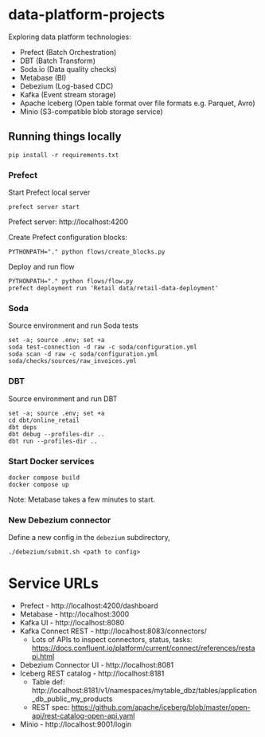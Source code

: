 # data-platform-projects

Exploring data platform technologies:

- Prefect (Batch Orchestration)
- DBT (Batch Transform)
- Soda.io (Data quality checks)
- Metabase (BI)
- Debezium (Log-based CDC)
- Kafka (Event stream storage)
- Apache Iceberg (Open table format over file formats e.g. Parquet, Avro)
- Minio (S3-compatible blob storage service)


## Running things locally
```
pip install -r requirements.txt
```

### Prefect
Start Prefect local server
```
prefect server start
```
Prefect server: http://localhost:4200

Create Prefect configuration blocks:
```
PYTHONPATH="." python flows/create_blocks.py
```

Deploy and run flow
```
PYTHONPATH="." python flows/flow.py
prefect deployment run 'Retail data/retail-data-deployment'
```

### Soda
Source environment and run Soda tests
```
set -a; source .env; set +a
soda test-connection -d raw -c soda/configuration.yml
soda scan -d raw -c soda/configuration.yml soda/checks/sources/raw_invoices.yml
```

### DBT
Source environment and run DBT
```
set -a; source .env; set +a
cd dbt/online_retail
dbt deps
dbt debug --profiles-dir ..
dbt run --profiles-dir ..
```

### Start Docker services

```
docker compose build
docker compose up
```

Note: Metabase takes a few minutes to start.

### New Debezium connector

Define a new config in the `debezium` subdirectory,

```
./debezium/submit.sh <path to config>
```

# Service URLs
- Prefect - http://localhost:4200/dashboard
- Metabase - http://localhost:3000
- Kafka UI - http://localhost:8080
- Kafka Connect REST - http://localhost:8083/connectors/
    - Lots of APIs to inspect connectors, status, tasks: https://docs.confluent.io/platform/current/connect/references/restapi.html
- Debezium Connector UI - http://localhost:8081
- Iceberg REST catalog - http://localhost:8181
    - Table def: http://localhost:8181/v1/namespaces/mytable_dbz/tables/application_db_public_my_products
    - REST spec: https://github.com/apache/iceberg/blob/master/open-api/rest-catalog-open-api.yaml
- Minio - http://localhost:9001/login